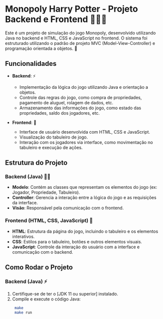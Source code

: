 # Monopoly Harry Potter - Projeto Backend e Frontend 🧙‍♂️🦉

Este é um projeto de simulação do jogo Monopoly, desenvolvido utilizando Java no backend e HTML, CSS e JavaScript no frontend. O sistema foi estruturado utilizando o padrão de projeto MVC (Model-View-Controller) e programação orientada a objetos. 🧳

## Funcionalidades

- **Backend**: ⚡
  - Implementação da lógica do jogo utilizando Java e orientação a objetos.
  - Controle das regras do jogo, como compra de propriedades, pagamento de aluguel, rolagem de dados, etc.
  - Armazenamento das informações do jogo, como estado das propriedades, saldo dos jogadores, etc.

- **Frontend**: 🏰
  - Interface de usuário desenvolvida com HTML, CSS e JavaScript.
  - Visualização do tabuleiro de jogo.
  - Interação com os jogadores via interface, como movimentação no tabuleiro e execução de ações.

## Estrutura do Projeto

### Backend (Java) 🧙‍♀️
- **Modelo**: Contém as classes que representam os elementos do jogo (ex: Jogador, Propriedade, Tabuleiro).
- **Controller**: Gerencia a interação entre a lógica do jogo e as requisições da interface.
- **Visão**: Responsável pela comunicação com o frontend.

### Frontend (HTML, CSS, JavaScript) 🦉
- **HTML**: Estrutura da página do jogo, incluindo o tabuleiro e os elementos interativos.
- **CSS**: Estilos para o tabuleiro, botões e outros elementos visuais.
- **JavaScript**: Controle da interação do usuário com a interface e comunicação com o backend.

## Como Rodar o Projeto

### Backend (Java) ⚡
1. Certifique-se de ter o [JDK 11 ou superior] instalado.
2. Compile e execute o código Java:
   ```bash
    make
    make run
